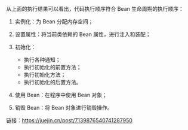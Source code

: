 从上面的执行结果可以看出，代码执行顺序符合 Bean 生命周期的执行顺序：

1. 实例化：为 Bean 分配内存空间；
2. 设置属性：将当前类依赖的 Bean 属性，进行注入和装配；
3. 初始化：

    * 执行各种通知；
    * 执行初始化的前置方法；
    * 执行初始化方法；
    * 执行初始化的后置方法。

4. 使用 Bean：在程序中使用 Bean 对象；
5. 销毁 Bean：将 Bean 对象进行销毁操作。

链接：https://juejin.cn/post/7139876540741287950

